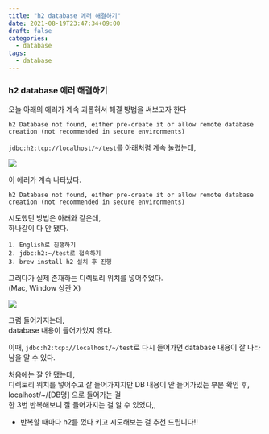 ```yaml
---
title: "h2 database 에러 해결하기"
date: 2021-08-19T23:47:34+09:00
draft: false
categories:
  - database
tags:
  - database
---
```



### h2 database 에러 해결하기

오늘 아래의 에러가 계속 괴롭혀서 해결 방법을 써보고자 한다

```
h2 Database not found, either pre-create it or allow remote database creation (not recommended in secure environments)
```

`jdbc:h2:tcp://localhost/~/test`를 아래처럼 계속 눌렀는데,

<img src="https://user-images.githubusercontent.com/46602874/133929365-4d959b70-657d-4e6c-ae54-6fb276123e74.png">

이 에러가 계속 나타났다.

```
h2 Database not found, either pre-create it or allow remote database creation (not recommended in secure environments)
```

시도했던 방법은 아래와 같은데,  
하나같이 다 안 됐다.

```
1. English로 진행하기
2. jdbc:h2:~/test로 접속하기
3. brew install h2 설치 후 진행
```

그러다가 실제 존재하는 디렉토리 위치를 넣어주었다.  
(Mac, Window 상관 X)

<img src="https://user-images.githubusercontent.com/46602874/133929434-6e7cb778-aec9-4fbf-8eee-ea4a62e81227.png">

그럼 들어가지는데,  
database 내용이 들어가있지 않다.

이때,
`jdbc:h2:tcp://localhost/~/test`로 다시 들어가면
database 내용이 잘 나타남을 알 수 있다.

처음에는 잘 안 됐는데,  
디렉토리 위치를 넣어주고 잘 들어가지지만 DB 내용이 안 들어가있는 부분 확인 후,  
localhost/~/[DB명] 으로 들어가는 걸  
한 3번 반복해보니 잘 들어가지는 걸 알 수 있었다,,

- 반복할 때마다 h2를 껐다 키고 시도해보는 걸 추천 드립니다!!
